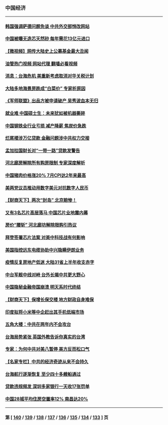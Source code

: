 ### 中国经济
---
#### [韩国强调萨德问题免谈 中共外交部悄改网站](../../pages/ncid283/n13800430.md?08120045) 
#### [中国被曝无造芯天然砂 每年需花13亿元进口](../../pages/ncid283/n13800375.md?08120045) 
#### [【微视频】网传大陆史上公募基金最大丑闻](../../pages/ncid283/n13800399.md?08120045) 
#### [油管热门视频 网站代理 翻墙必看视频](http://209.222.30.114:81/youtube.html?08120045)
#### [消息：台海危机 美重新考虑取消对华关税计划](../../pages/ncid283/n13800218.md?08120045) 
#### [大陆多地海景房跌成“白菜价” 专家析原因](../../pages/ncid283/n13800133.md?08120045) 
#### [《军师联盟》出品方被申请破产 吴秀波血本无归](../../pages/ncid283/n13799860.md?08120045) 
#### [就业难 中国硕士生：未来犹如被机器撕碎](../../pages/ncid283/n13799828.md?08120045) 
#### [中国钢铁全行业亏损 减产降薪 焦炭价急跌](../../pages/ncid283/n13799650.md?08120045) 
#### [烂尾楼涉万亿贷款 金融问题涉中共权力交接](../../pages/ncid283/n13799798.md?08120045) 
#### [孟加拉国财长对“一带一路”贷款发警告](../../pages/ncid283/n13799259.md?08120045) 
#### [河北廊房解除所有购房限制 专家深度解析](../../pages/ncid283/n13799355.md?08120045) 
#### [中国猪肉价格涨20% 7月CPI达2年来最高](../../pages/ncid283/n13799359.md?08120045) 
#### [美两党议员推动用数字美元对抗数字人民币](../../pages/ncid283/n13799236.md?08120045) 
#### [【财商天下】两次“封岛” 北京赔惨！](../../pages/ncid283/n13799013.md?08120045) 
#### [又有3名芯片高层落马 中国芯片业地震内幕](../../pages/ncid283/n13798941.md?08120045) 
#### [房价“腰斩” 河北廊坊解除限购引热议](../../pages/ncid283/n13798946.md?08120045) 
#### [拜登签署芯片法案 对美中科技战有何影响](../../pages/ncid283/n13798973.md?08120045) 
#### [美国指控远东电缆协助中兴隐瞒伊朗业务](../../pages/ncid283/n13798971.md?08120045) 
#### [疫情反复房地产低迷 大陆31省上半年收支赤字](../../pages/ncid283/n13798532.md?08120045) 
#### [中台军舰中线对峙 台外长揭中共更大野心](../../pages/ncid283/n13798740.md?08120045) 
#### [中国隐秘金融帝国崩溃 明天系时代终结](../../pages/ncid283/n13798440.md?08120045) 
#### [【财商天下】保增长保交楼 地方财政自身难保](../../pages/ncid283/n13798346.md?08120045) 
#### [印度拟将小米等中企赶出其手机低端市场](../../pages/ncid283/n13798324.md?08120045) 
#### [五角大楼：中共在两年内不会攻台](../../pages/ncid283/n13798354.md?08120045) 
#### [台海局势紧张 英国外教告诉你真实的台湾](../../pages/ncid283/n13798341.md?08120045) 
#### [专家：为何中共对美八暂停 美方反而松口气](../../pages/ncid283/n13798323.md?08120045) 
#### [【名家专栏】中共的经济奇迹从来不会持久](../../pages/ncid283/n13798186.md?08120045) 
#### [台海航行逐渐恢复 至少四十多艘船通过](../../pages/ncid283/n13798173.md?08120045) 
#### [贷款违规频发 深圳多家银行一天收17张罚单](../../pages/ncid283/n13798097.md?08120045) 
#### [中国28城平均住房空置率12% 南昌达20%](../../pages/ncid283/n13797666.md?08120045) 

---
#### 第 [ [140](./140.md?08120045) / [139](./139.md?08120045) / [138](./138.md?08120045) / [137](./137.md?08120045) / [136](./136.md?08120045) / [135](./135.md?08120045) / [134](./134.md?08120045) / [133](./133.md?08120045) ] 页
